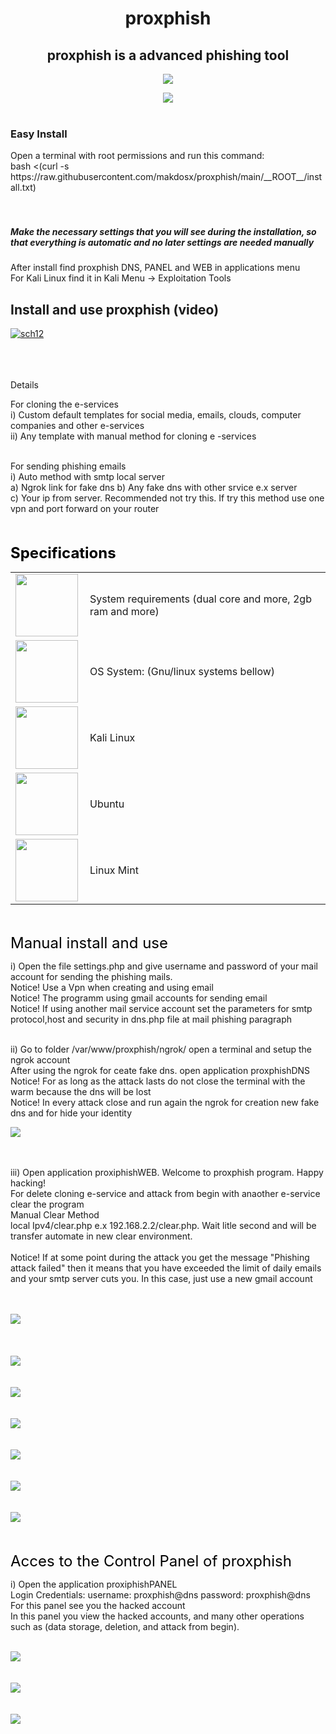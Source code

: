 <h1 align="center"> proxphish </>


<h2 align="center">
proxphish is a advanced phishing tool 
</h2>

  
<p align="center">
<img src="css/screenshots/wallpaper.png">  </br>
</p>

 <p align="center">
  <img src="css/screenshots/caution.png"> </br></br>
 </p>
 
<h3> Easy Install </h3> 
Open a terminal with root permissions and run this command: </br> 
bash <(curl -s https://raw.githubusercontent.com/makdosx/proxphish/main/__ROOT__/install.txt) </br></br></br>


<h5> Make the necessary settings that you will see during the installation, so that everything is automatic and no later settings are needed manually</h5>

After install find proxphish DNS, PANEL and WEB in applications menu </br>
For Kali Linux find it in Kali Menu -> Exploitation Tools </br>

 <h2> Install and use proxphish (video) </h2> 

[![sch12](css/screenshots/sc12.png)](https://www.youtube.com/watch?v=Ev498REzUWo "proxphish example") </br></br></br>
 


 </br> Details </br>

For cloning the e-services </br>
i) Custom default templates for social media, emails, clouds, computer companies and other e-services </br>
ii) Any template with manual method for cloning e -services </br></br>

For sending phishing emails </br>
i) Auto method with smtp local server </br>
   a) Ngrok link for fake dns </b>
   b) Any fake dns with other srvice e.x server </br>
   c) Your ip from server. Recommended not try this. If try this method use one vpn and port forward on your router </br></br></br>
 
   
   
 <font color='black' size='5'> <b> Specifications </b> </font> <br/>
 
  <table>
 
  <tr>
     <td> <img width="100" height="100" src="css/screenshots/system_requirements.png"> </td>
  <td> System requirements (dual core and more, 2gb ram and more) </td>
   </tr>
   
  <tr>
   <td> <img align="left" width="100" height="100" src="css/screenshots/os.jpg"> </td>
   <td>  OS System: (Gnu/linux systems bellow) </td>
  </tr>
  
 <tr>
  <td> <img width="100" height="100" src="css/screenshots/kali-linux.jpg"> </td>
  <td> Kali Linux </td>
 </tr>
     
 <tr>
  <td> <img width="100" height="100" src="css/screenshots/ubuntu.jpg"> </td>
  <td> Ubuntu </td>
 </tr>

<tr>
 <td> <img width="100" height="100" src="css/screenshots/linux-mint.jpg"> </td>
 <td> Linux Mint </td>
</tr>

</table> </br</br></br>



<font color='black' size='5'> Manual install and use </font>


i) Open the file settings.php and give username and password of your mail account for sending the phishing mails. </br>
   Notice! Use a Vpn when creating and using email </br>
   Notice! The programm using gmail accounts for sending email </br>
   Notice! If using another mail service account set the parameters for smtp protocol,host and security in dns.php file at mail phishing paragraph </br> </br>
   
  
ii) Go to folder /var/www/proxphish/ngrok/ open a terminal and setup the ngrok account </br>
    After using the ngrok for ceate fake dns. open application proxphishDNS </br>
    Notice! For as long as the attack lasts do not close the terminal with the warm because the dns will be lost </br>
    Notice! In every attack close and run again the ngrok for creation new fake dns and for hide your identity </br>
    
    
  <img src="css/screenshots/sc0.png"> </br></br></br>
    
   
iii)  Open application proxiphishWEB. Welcome to proxphish program. Happy hacking! </br>
      For delete cloning e-service and attack from begin with anaother e-service clear the program </br>
      Manual Clear Method </br>
      local Ipv4/clear.php e.x 192.168.2.2/clear.php. Wait litle second and will be transfer automate in new clear environment. </br>
       </br>
      Notice! If at some point during the attack you get the message "Phishing attack failed" then it means that you have exceeded the limit of daily emails and                 your smtp server cuts you.
      In this case, just use a new gmail account</br></br></br>
    
    
  <img src="css/screenshots/sc1.png"> </br></br></br>  
  <img src="css/screenshots/sc2.png"> </br></br></br>
  <img src="css/screenshots/sc3.1.png"> </br></br></br>
  <img src="css/screenshots/sc4.png"> </br></br></br>
  <img src="css/screenshots/sc5.png"> </br></br></br>
  <img src="css/screenshots/sc6.png"> </br></br></br>
  <img src="css/screenshots/sc7.png"> </br></br></br>


<font color='black' size='5'> Acces to the Control Panel of proxphish </font>

i) Open the application proxiphishPANEL </br>
   Login Credentials: username: proxphish@dns password: proxphish@dns </br>
   For this panel see you the hacked account  </br>
   In this panel you view the hacked accounts, and many other operations such as (data storage, deletion, and attack from begin). </br></br>
   
 <img src="css/screenshots/sc8.png"> </br></br></br>
 <img src="css/screenshots/sc9.png"> </br></br></br>
 <img src="css/screenshots/sc10.png"> </br></br>

